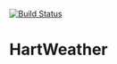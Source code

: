 [![Build Status](https://travis-ci.org/hartcode/hartweather-android.svg)](https://travis-ci.org/hartcode/hartweather-android)

# HartWeather
